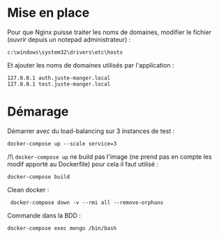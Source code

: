 # Mise en place

Pour que Nginx puisse traiter les noms de domaines, modifier le fichier (ouvrir depuis un notepad administrateur) :
```
c:\windows\system32\drivers\etc\hosts
```

Et ajouter les noms de domaines utilisés par l'application :
```
127.0.0.1 auth.juste-manger.local
127.0.0.1 test.juste-manger.local
```

# Démarage

Démarrer avec du load-balancing sur 3 instances de test :
```
docker-compose up --scale service=3
```

/!\ `docker-compose up` ne build pas l'image (ne prend pas en compte les modif apporté au Dockerfile) pour cela il faut utilisé :

```
docker-compose build
```

Clean docker :
```
 docker-compose down -v --rmi all --remove-orphans
```

Commande dans la BDD :
```
docker-compose exec mongo /bin/bash
```